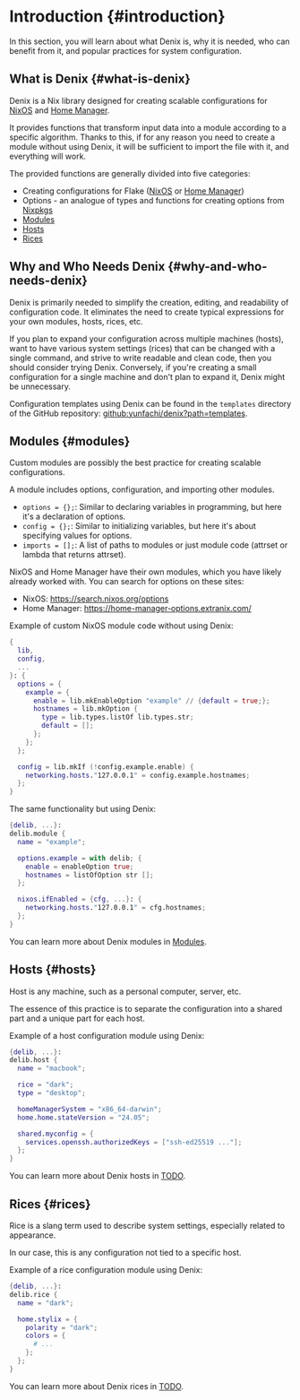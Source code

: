# Introduction {#introduction}
In this section, you will learn about what Denix is, why it is needed, who can benefit from it, and popular practices for system configuration.

## What is Denix {#what-is-denix}
Denix is a Nix library designed for creating scalable configurations for [NixOS](https://nixos.org/) and [Home Manager](https://github.com/nix-community/home-manager).

It provides functions that transform input data into a module according to a specific algorithm. Thanks to this, if for any reason you need to create a module without using Denix, it will be sufficient to import the file with it, and everything will work.

The provided functions are generally divided into five categories:
- Creating configurations for Flake ([NixOS](https://nixos.org/) or [Home Manager](https://github.com/nix-community/home-manager))
- Options - an analogue of types and functions for creating options from [Nixpkgs](https://github.com/NixOS/nixpkgs)
- [Modules](#modules)
- [Hosts](#hosts)
- [Rices](#rices)

## Why and Who Needs Denix {#why-and-who-needs-denix}
Denix is primarily needed to simplify the creation, editing, and readability of configuration code. It eliminates the need to create typical expressions for your own modules, hosts, rices, etc.

If you plan to expand your configuration across multiple machines (hosts), want to have various system settings (rices) that can be changed with a single command, and strive to write readable and clean code, then you should consider trying Denix. Conversely, if you're creating a small configuration for a single machine and don't plan to expand it, Denix might be unnecessary.

Configuration templates using Denix can be found in the `templates` directory of the GitHub repository: [github:yunfachi/denix?path=templates](https://github.com/yunfachi/denix/tree/master/templates).

## Modules {#modules}
Custom modules are possibly the best practice for creating scalable configurations.

A module includes options, configuration, and importing other modules.
- `options = {};`: Similar to declaring variables in programming, but here it's a declaration of options.
- `config = {};`: Similar to initializing variables, but here it's about specifying values for options.
- `imports = [];`: A list of paths to modules or just module code (attrset or lambda that returns attrset).

NixOS and Home Manager have their own modules, which you have likely already worked with. You can search for options on these sites:
- NixOS: https://search.nixos.org/options
- Home Manager: https://home-manager-options.extranix.com/

Example of custom NixOS module code without using Denix:
```nix
{
  lib,
  config,
  ...
}: {
  options = {
    example = {
      enable = lib.mkEnableOption "example" // {default = true;};
      hostnames = lib.mkOption {
        type = lib.types.listOf lib.types.str;
        default = [];
      };
    };
  };

  config = lib.mkIf (!config.example.enable) {
    networking.hosts."127.0.0.1" = config.example.hostnames;
  };
}
```
The same functionality but using Denix:
```nix
{delib, ...}:
delib.module {
  name = "example";

  options.example = with delib; {
    enable = enableOption true;
    hostnames = listOfOption str [];
  };

  nixos.ifEnabled = {cfg, ...}: {
    networking.hosts."127.0.0.1" = cfg.hostnames;
  };
}
```
You can learn more about Denix modules in [Modules](/modules/introduction).

## Hosts {#hosts}
Host is any machine, such as a personal computer, server, etc.

The essence of this practice is to separate the configuration into a shared part and a unique part for each host.

Example of a host configuration module using Denix:
```nix
{delib, ...}:
delib.host {
  name = "macbook";

  rice = "dark";
  type = "desktop";

  homeManagerSystem = "x86_64-darwin";
  home.home.stateVersion = "24.05";

  shared.myconfig = {
    services.openssh.authorizedKeys = ["ssh-ed25519 ..."];
  };
}
```
You can learn more about Denix hosts in [TODO](/TODO).

## Rices {#rices}
Rice is a slang term used to describe system settings, especially related to appearance.

In our case, this is any configuration not tied to a specific host.

Example of a rice configuration module using Denix:
```nix
{delib, ...}:
delib.rice {
  name = "dark";

  home.stylix = {
    polarity = "dark";
    colors = {
      # ...
    };
  };
}
```
You can learn more about Denix rices in [TODO](/TODO).
